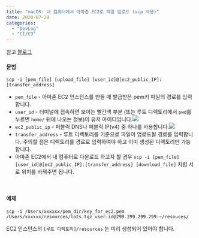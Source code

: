 ```yaml
---
title: "macOS: 내 컴퓨터에서 아마존 EC2로 파일 업로드 (scp 사용)"
date: 2020-07-29
categories: 
  - "DevLog"
  - "CI/CD"
---
```


참고 [블로그](https://ict-nroo.tistory.com/40)

#### **문법**

```
scp -i [pem_file] [upload_file] [user_id]@[ec2_public_IP]:[transfer_address]
```

- `pem_file` - 아마존 EC2 인스턴스를 만들 때 발급받은 pem키 파일의 경로를 입력합니다.
- `user_id` - 터미널에 접속하면 보이는 빨간색 부분 (또는 루트 디렉토리에서 `pwd`를 누르면 `home/` 뒤에 나오는 정보)이 유저 아이디입니다.![](./assets/img/wp-content/uploads/2020/07/스크린샷-2020-07-29-오후-4.47.40.png)
- `ec2_public_ip` - 퍼블릭 DNS나 퍼블릭 IP(v4) 중 하나를 사용합니다.![](./assets/img/wp-content/uploads/2020/07/-2020-07-29-오후-4.28.44-e1596009393987.png)
- `transfer_address` - 루트 디렉토리를 기준으로 파일이 업로드될 경로를 입력합니다. 주의할 점은 디렉토리를 경로로 입력하여야 하고 이미 생성된 디렉토리만 가능합니다.
- 아마존 EC2에서 내 컴퓨터로 다운로드 하고자 할 경우 `scp -i [pem_file] [user_id]@[ec2_public_IP]:[transfer_address] [download_file]` 처럼 서로 위치를 바꿔주면 됩니다.

 

#### **예제**

```
scp -i /Users/xxxxxx/pem_dir/key_for_ec2.pem /Users/xxxxxx/resources/lots.tgz user-id@299.299.299.299:~/resouces/
```

EC2 인스턴스의 `[루트 디렉토리]/resources` 는 미리 생성되어 있어야 합니다.

